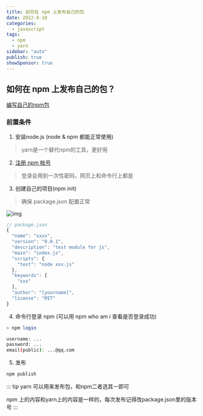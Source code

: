 ```yaml
---
title: 如何在 npm 上发布自己的包
date: 2022-8-18
categories:
  - javascript
tags:
  - npm
  - yarn
sidebar: "auto"
publish: true
showSponsor: true
---
```


## 如何在 npm 上发布自己的包？

[编写自己的npm包](https://blog.csdn.net/vuhtyd76/article/details/123054113)

### 前置条件
1. 安装node.js (node & npm 都能正常使用)

> yarn是一个替代npm的工具，更好用

2. [注册 npm 帐号](https://www.npmjs.com/)

> 登录会用到一次性密码，网页上和命令行上都是

3. 创建自己的项目(npm init)

> 确保 package.json 配置正常

![img](https://shgbit-liuliyi.oss-cn-shanghai.aliyuncs.com/vuepress-pic/npm/sapphire611.png)

``` js
// package.json
{
  "name": "xxxx",
  "version": "0.0.1",
  "description": "test module for js",
  "main": "index.js",
  "scripts": {
    "test": "node xxx.js"
  },
  "keywords": [
    "xxx"
  ],
  "author": "[yourname]",
  "license": "MIT"
}
```
4. 命令行登录 npm (可以用 npm who am i 查看是否登录成功)

``` bash
> npm login

username: ...
password: ...
email(public): ...@qq.com
```

5. 发布

``` bash
npm publish
```

::: tip
yarn 可以用来发布包，和npm二者选其一即可

npm 上的内容和yarn上的内容是一样的，每次发布记得改package.json里的版本号 
::: 

